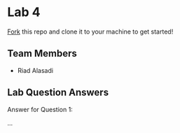 # Lab 4
[Fork](https://docs.github.com/en/get-started/quickstart/fork-a-repo) this repo and clone it to your machine to get started!

## Team Members
- Riad Alasadi

## Lab Question Answers

Answer for Question 1: 

...
